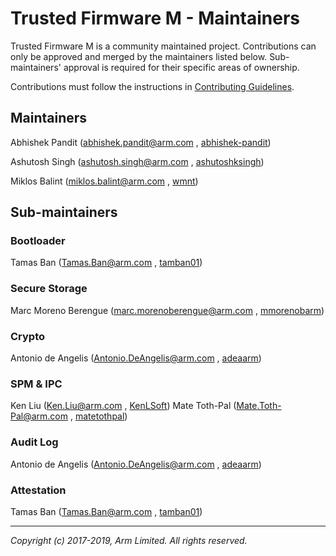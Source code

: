 # Trusted Firmware M - Maintainers

Trusted Firmware M is a community maintained project. Contributions can only
be approved and merged by the maintainers listed below.
Sub-maintainers' approval is required for their specific areas of ownership.

Contributions must follow the instructions in
[Contributing Guidelines](contributing.md).


## Maintainers

Abhishek Pandit ([abhishek.pandit@arm.com](abhishek.pandit@arm.com)
, [abhishek-pandit](https://github.com/abhishek-pandit))

Ashutosh Singh ([ashutosh.singh@arm.com](ashutosh.singh@arm.com)
, [ashutoshksingh](https://github.com/ashutoshksingh))

Miklos Balint ([miklos.balint@arm.com](miklos.balint@arm.com)
, [wmnt](https://github.com/wmnt))


## Sub-maintainers

### Bootloader
Tamas Ban ([Tamas.Ban@arm.com](Tamas.Ban@arm.com)
, [tamban01](https://github.com/tamban01))

### Secure Storage
Marc Moreno Berengue ([marc.morenoberengue@arm.com](marc.morenoberengue@arm.com)
, [mmorenobarm](https://github.com/mmorenobarm))

### Crypto
Antonio de Angelis ([Antonio.DeAngelis@arm.com](Antonio.DeAngelis@arm.com)
, [adeaarm](https://github.com/adeaarm))

### SPM & IPC
Ken Liu ([Ken.Liu@arm.com](Ken.Liu@arm.com)
, [KenLSoft](https://github.com/KenLSoft))
Mate Toth-Pal ([Mate.Toth-Pal@arm.com](Mate.Toth-Pal@arm.com)
, [matetothpal](https://github.com/matetothpal))

### Audit Log
Antonio de Angelis ([Antonio.DeAngelis@arm.com](Antonio.DeAngelis@arm.com)
, [adeaarm](https://github.com/adeaarm))

### Attestation
Tamas Ban ([Tamas.Ban@arm.com](Tamas.Ban@arm.com)
, [tamban01](https://github.com/tamban01))

--------------

*Copyright (c) 2017-2019, Arm Limited. All rights reserved.*
